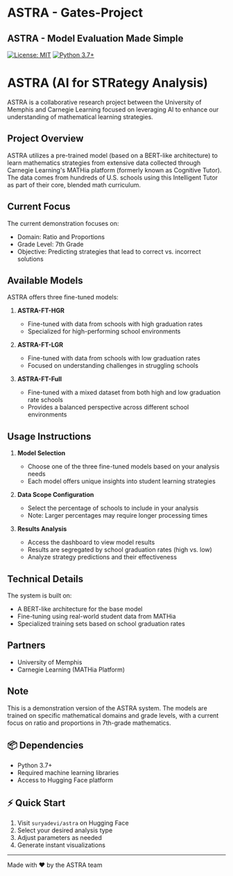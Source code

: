 # ASTRA - Gates-Project

## ASTRA - Model Evaluation Made Simple

[![License: MIT](https://img.shields.io/badge/License-MIT-yellow.svg)](https://opensource.org/licenses/MIT)
[![Python 3.7+](https://img.shields.io/badge/python-3.7+-blue.svg)](https://www.python.org/downloads/)

# ASTRA (AI for STRategy Analysis)

ASTRA is a collaborative research project between the University of Memphis and Carnegie Learning focused on leveraging AI to enhance our understanding of mathematical learning strategies.

## Project Overview

ASTRA utilizes a pre-trained model (based on a BERT-like architecture) to learn mathematics strategies from extensive data collected through Carnegie Learning's MATHia platform (formerly known as Cognitive Tutor). The data comes from hundreds of U.S. schools using this Intelligent Tutor as part of their core, blended math curriculum.

## Current Focus

The current demonstration focuses on:
- Domain: Ratio and Proportions
- Grade Level: 7th Grade
- Objective: Predicting strategies that lead to correct vs. incorrect solutions

## Available Models

ASTRA offers three fine-tuned models:

1. **ASTRA-FT-HGR**
   - Fine-tuned with data from schools with high graduation rates
   - Specialized for high-performing school environments

2. **ASTRA-FT-LGR**
   - Fine-tuned with data from schools with low graduation rates
   - Focused on understanding challenges in struggling schools

3. **ASTRA-FT-Full**
   - Fine-tuned with a mixed dataset from both high and low graduation rate schools
   - Provides a balanced perspective across different school environments

## Usage Instructions

1. **Model Selection**
   - Choose one of the three fine-tuned models based on your analysis needs
   - Each model offers unique insights into student learning strategies

2. **Data Scope Configuration**
   - Select the percentage of schools to include in your analysis
   - Note: Larger percentages may require longer processing times

3. **Results Analysis**
   - Access the dashboard to view model results
   - Results are segregated by school graduation rates (high vs. low)
   - Analyze strategy predictions and their effectiveness

## Technical Details

The system is built on:
- A BERT-like architecture for the base model
- Fine-tuning using real-world student data from MATHia
- Specialized training sets based on school graduation rates

## Partners

- University of Memphis
- Carnegie Learning (MATHia Platform)

## Note

This is a demonstration version of the ASTRA system. The models are trained on specific mathematical domains and grade levels, with a current focus on ratio and proportions in 7th-grade mathematics.

## 📦 Dependencies

- Python 3.7+
- Required machine learning libraries
- Access to Hugging Face platform

## ⚡ Quick Start

1. Visit `suryadevi/astra` on Hugging Face
2. Select your desired analysis type
3. Adjust parameters as needed
4. Generate instant visualizations

---

Made with ❤️ by the ASTRA team


